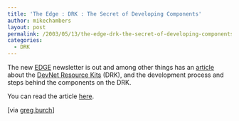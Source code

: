 ```yaml
---
title: 'The Edge : DRK : The Secret of Developing Components'
author: mikechambers
layout: post
permalink: /2003/05/13/the-edge-drk-the-secret-of-developing-components/
categories:
  - DRK
---
```



The new [EDGE][1] newsletter is out and among other things has an [article][2] about the [DevNet Resource Kits][3] (DRK), and the development process and steps behind the components on the DRK.

You can read the article [here][2].

[via [greg burch][4]]

 [1]: http://www.macromedia.com/newsletters/edge/may2003/
 [2]: http://www.macromedia.com/newsletters/edge/may2003/allArticles.html#articleIndex2
 [3]: http://www.macromedia.com/software/drk/
 [4]: http://www.gregburch.com/blog/archives/000352.php